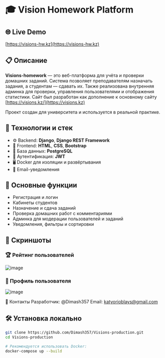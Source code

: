 # 🎓 Vision Homework Platform

## 🌐 Live Demo
[https://visions-hw.kz](https://visions-hw.kz)

## 📋 Описание
**Visions-homework** — это веб-платформа для учёта и проверки домашних заданий. Система позволяет преподавателям назначать задания, а студентам — сдавать их. Также реализована внутренняя админка для проверки, управления пользователями и отображения статистики.
Сайт был разработан как дополнение к основному сайту [https://visions.kz/](https://visions.kz)

Проект создан для университета и используется в реальной практике.

## 🚀 Технологии и стек
- ⚙️ Backend: **Django**, **Django REST Framework**
- 🧩 Frontend: **HTML**, **CSS**, **Bootstrap**
- 🐘 База данных: **PostgreSQL**
- 🔐 Аутентификация: **JWT**
- 🖥️ Docker для изоляции и развёртывания
- 📩 Email-уведомления

## 🔑 Основные функции
- Регистрация и логин
- Кабинеты студентов
- Назначение и сдача заданий
- Проверка домашних работ с комментариями
- Админка для модерации пользователей и заданий
- Уведомления, фильтры и сортировки

## 📸 Скриншоты

### 🏆 Рейтинг пользователей
![image](https://github.com/user-attachments/assets/0ccd73af-0454-4ac2-86b2-26c50ae589ac)


### 👤 Профиль пользователя
![image](https://github.com/user-attachments/assets/44bf0784-0d96-490a-a16d-04f0a61f768c)

📩 Контакты
Разработчик: @Dimash357
Email: katyorioblays@gmail.com


## 🛠️ Установка локально
```bash
git clone https://github.com/Dimash357/Visions-production.git
cd Visions-production

# Рекомендуется использовать Docker:
docker-compose up --build
